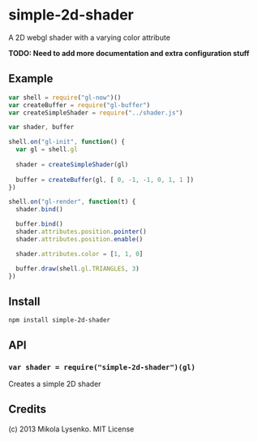 simple-2d-shader
================
A 2D webgl shader with a varying color attribute

**TODO: Need to add more documentation and extra configuration stuff**

## Example

```javascript
var shell = require("gl-now")()
var createBuffer = require("gl-buffer")
var createSimpleShader = require("../shader.js")

var shader, buffer

shell.on("gl-init", function() {
  var gl = shell.gl
  
  shader = createSimpleShader(gl)
  
  buffer = createBuffer(gl, [ 0, -1, -1, 0, 1, 1 ])
})

shell.on("gl-render", function(t) {
  shader.bind()

  buffer.bind()
  shader.attributes.position.pointer()
  shader.attributes.position.enable()

  shader.attributes.color = [1, 1, 0]

  buffer.draw(shell.gl.TRIANGLES, 3)
})
```

## Install

    npm install simple-2d-shader

## API

### `var shader = require("simple-2d-shader")(gl)`
Creates a simple 2D shader

## Credits
(c) 2013 Mikola Lysenko. MIT License
